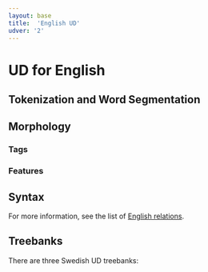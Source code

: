 ```yaml
---
layout: base
title:  'English UD'
udver: '2'
---
```


# UD for English

## Tokenization and Word Segmentation



## Morphology

### Tags



### Features



## Syntax


For more information, see the list of [English relations](dep/index.html).

## Treebanks

There are three Swedish UD treebanks:

  


